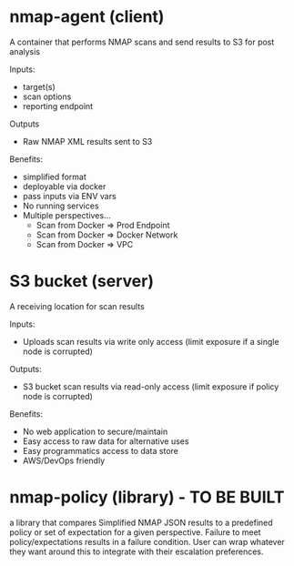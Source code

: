 # nmap-agent (client)

A container that performs NMAP scans and send results to S3 for post analysis

Inputs:
  - target(s)
  - scan options
  - reporting endpoint

Outputs
  - Raw NMAP XML results sent to S3

Benefits:
  - simplified format
  - deployable via docker
  - pass inputs via ENV vars
  - No running services
  - Multiple perspectives...
      * Scan from Docker => Prod Endpoint
      * Scan from Docker => Docker Network
      * Scan from Docker => VPC
      
# S3 bucket (server)

A receiving location for scan results

Inputs:
  - Uploads scan results via write only access (limit exposure if a single node is corrupted)
  
Outputs:
  - S3 bucket scan results via read-only access (limit exposure if policy node is corrupted)
  
Benefits:
  - No web application to secure/maintain
  - Easy access to raw data for alternative uses
  - Easy programmatics access to data store
  - AWS/DevOps friendly

# nmap-policy (library) - TO BE BUILT

a library that compares Simplified NMAP JSON results to a predefined policy or set of expectation for a given perspective.  Failure to meet policy/expectations results in a failure condition.  User can wrap whatever they want around this to integrate with their escalation preferences.
